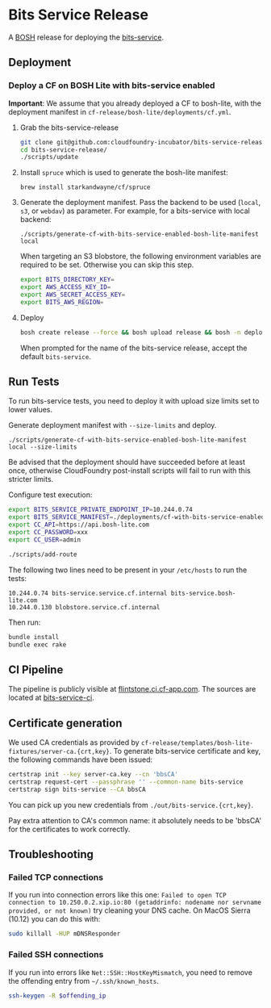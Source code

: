 # Bits Service Release

A [BOSH](http://docs.cloudfoundry.org/bosh/) release for deploying the [bits-service](https://github.com/cloudfoundry-incubator/bits-service).

## Deployment

### Deploy a CF on BOSH Lite with bits-service enabled

**Important**: We assume that you already deployed a CF to bosh-lite, with the deployment manifest in `cf-release/bosh-lite/deployments/cf.yml`.

1. Grab the bits-service-release

    ```sh
    git clone git@github.com:cloudfoundry-incubator/bits-service-release.git
    cd bits-service-release/
    ./scripts/update
    ```

1. Install `spruce` which is used to generate the bosh-lite manifest:

    ```
    brew install starkandwayne/cf/spruce
    ```

1. Generate the deployment manifest. Pass the backend to be used (`local`, `s3`, or `webdav`) as parameter. For example, for a bits-service with local backend:

    ```
    ./scripts/generate-cf-with-bits-service-enabled-bosh-lite-manifest local
    ```

    When targeting an S3 blobstore, the following environment variables are required to be set. Otherwise you can skip this step.

    ```sh
    export BITS_DIRECTORY_KEY=
    export AWS_ACCESS_KEY_ID=
    export AWS_SECRET_ACCESS_KEY=
    export BITS_AWS_REGION=
    ```

1. Deploy

    ```sh
    bosh create release --force && bosh upload release && bosh -n deploy
    ```

    When prompted for the name of the bits-service release, accept the default `bits-service`.

## Run Tests

To run bits-service tests, you need to deploy it with upload size limits set to lower values.

Generate deployment manifest with `--size-limits` and deploy.
```
./scripts/generate-cf-with-bits-service-enabled-bosh-lite-manifest local --size-limits
```
Be advised that the deployment should have succeeded before at least once, otherwise CloudFoundry post-install scripts will fail to run with this stricter limits.

Configure test execution:

```sh
export BITS_SERVICE_PRIVATE_ENDPOINT_IP=10.244.0.74
export BITS_SERVICE_MANIFEST=./deployments/cf-with-bits-service-enabled.yml
export CC_API=https://api.bosh-lite.com
export CC_PASSWORD=xxx
export CC_USER=admin

./scripts/add-route
```

The following two lines need to be present in your `/etc/hosts` to run the tests:
```
10.244.0.74 bits-service.service.cf.internal bits-service.bosh-lite.com
10.244.0.130 blobstore.service.cf.internal
```

Then run:

```sh
bundle install
bundle exec rake
```

## CI Pipeline

The pipeline is publicly visible at [flintstone.ci.cf-app.com](https://flintstone.ci.cf-app.com). The sources are located at [bits-service-ci](https://github.com/cloudfoundry-incubator/bits-service-ci).

## Certificate generation
We used CA credentials as provided by `cf-release/templates/bosh-lite-fixtures/server-ca.{crt,key}`. To generate bits-service certificate and key, the following commands have been issued:
```sh
certstrap init --key server-ca.key --cn 'bbsCA'
certstrap request-cert --passphrase '' --common-name bits-service
certstrap sign bits-service --CA bbsCA
```

You can pick up you new credentials from `./out/bits-service.{crt,key}`.

Pay extra attention to CA's common name: it absolutely needs to be 'bbsCA' for the certificates to work correctly.

## Troubleshooting
### Failed TCP connections
If you run into connection errors like this one: `Failed to open TCP connection to 10.250.0.2.xip.io:80 (getaddrinfo: nodename nor servname provided, or not known)` try cleaning your DNS cache. On MacOS Sierra (10.12) you can do this with:
```sh
sudo killall -HUP mDNSResponder
```

### Failed SSH connections
If you run into errors like `Net::SSH::HostKeyMismatch`, you need to remove the offending entry from `~/.ssh/known_hosts`.
```sh
ssh-keygen -R $offending_ip
```
